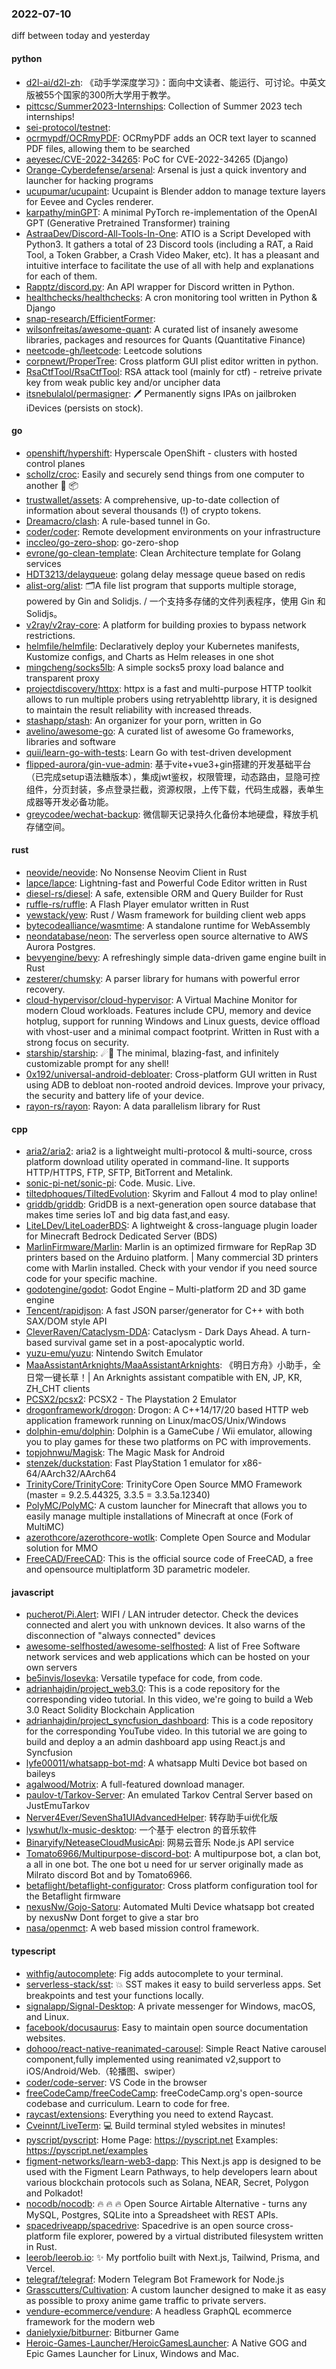 ### 2022-07-10
diff between today and yesterday

#### python
* [d2l-ai/d2l-zh](https://github.com/d2l-ai/d2l-zh): 《动手学深度学习》：面向中文读者、能运行、可讨论。中英文版被55个国家的300所大学用于教学。
* [pittcsc/Summer2023-Internships](https://github.com/pittcsc/Summer2023-Internships): Collection of Summer 2023 tech internships!
* [sei-protocol/testnet](https://github.com/sei-protocol/testnet): 
* [ocrmypdf/OCRmyPDF](https://github.com/ocrmypdf/OCRmyPDF): OCRmyPDF adds an OCR text layer to scanned PDF files, allowing them to be searched
* [aeyesec/CVE-2022-34265](https://github.com/aeyesec/CVE-2022-34265): PoC for CVE-2022-34265 (Django)
* [Orange-Cyberdefense/arsenal](https://github.com/Orange-Cyberdefense/arsenal): Arsenal is just a quick inventory and launcher for hacking programs
* [ucupumar/ucupaint](https://github.com/ucupumar/ucupaint): Ucupaint is Blender addon to manage texture layers for Eevee and Cycles renderer.
* [karpathy/minGPT](https://github.com/karpathy/minGPT): A minimal PyTorch re-implementation of the OpenAI GPT (Generative Pretrained Transformer) training
* [AstraaDev/Discord-All-Tools-In-One](https://github.com/AstraaDev/Discord-All-Tools-In-One): ATIO is a Script Developed with Python3. It gathers a total of 23 Discord tools (including a RAT, a Raid Tool, a Token Grabber, a Crash Video Maker, etc). It has a pleasant and intuitive interface to facilitate the use of all with help and explanations for each of them.
* [Rapptz/discord.py](https://github.com/Rapptz/discord.py): An API wrapper for Discord written in Python.
* [healthchecks/healthchecks](https://github.com/healthchecks/healthchecks): A cron monitoring tool written in Python & Django
* [snap-research/EfficientFormer](https://github.com/snap-research/EfficientFormer): 
* [wilsonfreitas/awesome-quant](https://github.com/wilsonfreitas/awesome-quant): A curated list of insanely awesome libraries, packages and resources for Quants (Quantitative Finance)
* [neetcode-gh/leetcode](https://github.com/neetcode-gh/leetcode): Leetcode solutions
* [corpnewt/ProperTree](https://github.com/corpnewt/ProperTree): Cross platform GUI plist editor written in python.
* [RsaCtfTool/RsaCtfTool](https://github.com/RsaCtfTool/RsaCtfTool): RSA attack tool (mainly for ctf) - retreive private key from weak public key and/or uncipher data
* [itsnebulalol/permasigner](https://github.com/itsnebulalol/permasigner): 🖊 Permanently signs IPAs on jailbroken iDevices (persists on stock).

#### go
* [openshift/hypershift](https://github.com/openshift/hypershift): Hyperscale OpenShift - clusters with hosted control planes
* [schollz/croc](https://github.com/schollz/croc): Easily and securely send things from one computer to another 🐊 📦
* [trustwallet/assets](https://github.com/trustwallet/assets): A comprehensive, up-to-date collection of information about several thousands (!) of crypto tokens.
* [Dreamacro/clash](https://github.com/Dreamacro/clash): A rule-based tunnel in Go.
* [coder/coder](https://github.com/coder/coder): Remote development environments on your infrastructure
* [inccleo/go-zero-shop](https://github.com/inccleo/go-zero-shop): go-zero-shop
* [evrone/go-clean-template](https://github.com/evrone/go-clean-template): Clean Architecture template for Golang services
* [HDT3213/delayqueue](https://github.com/HDT3213/delayqueue): golang delay message queue based on redis
* [alist-org/alist](https://github.com/alist-org/alist): 🗂️A file list program that supports multiple storage, powered by Gin and Solidjs. / 一个支持多存储的文件列表程序，使用 Gin 和 Solidjs。
* [v2ray/v2ray-core](https://github.com/v2ray/v2ray-core): A platform for building proxies to bypass network restrictions.
* [helmfile/helmfile](https://github.com/helmfile/helmfile): Declaratively deploy your Kubernetes manifests, Kustomize configs, and Charts as Helm releases in one shot
* [mingcheng/socks5lb](https://github.com/mingcheng/socks5lb): A simple socks5 proxy load balance and transparent proxy
* [projectdiscovery/httpx](https://github.com/projectdiscovery/httpx): httpx is a fast and multi-purpose HTTP toolkit allows to run multiple probers using retryablehttp library, it is designed to maintain the result reliability with increased threads.
* [stashapp/stash](https://github.com/stashapp/stash): An organizer for your porn, written in Go
* [avelino/awesome-go](https://github.com/avelino/awesome-go): A curated list of awesome Go frameworks, libraries and software
* [quii/learn-go-with-tests](https://github.com/quii/learn-go-with-tests): Learn Go with test-driven development
* [flipped-aurora/gin-vue-admin](https://github.com/flipped-aurora/gin-vue-admin): 基于vite+vue3+gin搭建的开发基础平台（已完成setup语法糖版本），集成jwt鉴权，权限管理，动态路由，显隐可控组件，分页封装，多点登录拦截，资源权限，上传下载，代码生成器，表单生成器等开发必备功能。
* [greycodee/wechat-backup](https://github.com/greycodee/wechat-backup): 微信聊天记录持久化备份本地硬盘，释放手机存储空间。

#### rust
* [neovide/neovide](https://github.com/neovide/neovide): No Nonsense Neovim Client in Rust
* [lapce/lapce](https://github.com/lapce/lapce): Lightning-fast and Powerful Code Editor written in Rust
* [diesel-rs/diesel](https://github.com/diesel-rs/diesel): A safe, extensible ORM and Query Builder for Rust
* [ruffle-rs/ruffle](https://github.com/ruffle-rs/ruffle): A Flash Player emulator written in Rust
* [yewstack/yew](https://github.com/yewstack/yew): Rust / Wasm framework for building client web apps
* [bytecodealliance/wasmtime](https://github.com/bytecodealliance/wasmtime): A standalone runtime for WebAssembly
* [neondatabase/neon](https://github.com/neondatabase/neon): The serverless open source alternative to AWS Aurora Postgres.
* [bevyengine/bevy](https://github.com/bevyengine/bevy): A refreshingly simple data-driven game engine built in Rust
* [zesterer/chumsky](https://github.com/zesterer/chumsky): A parser library for humans with powerful error recovery.
* [cloud-hypervisor/cloud-hypervisor](https://github.com/cloud-hypervisor/cloud-hypervisor): A Virtual Machine Monitor for modern Cloud workloads. Features include CPU, memory and device hotplug, support for running Windows and Linux guests, device offload with vhost-user and a minimal compact footprint. Written in Rust with a strong focus on security.
* [starship/starship](https://github.com/starship/starship): ☄🌌️ The minimal, blazing-fast, and infinitely customizable prompt for any shell!
* [0x192/universal-android-debloater](https://github.com/0x192/universal-android-debloater): Cross-platform GUI written in Rust using ADB to debloat non-rooted android devices. Improve your privacy, the security and battery life of your device.
* [rayon-rs/rayon](https://github.com/rayon-rs/rayon): Rayon: A data parallelism library for Rust

#### cpp
* [aria2/aria2](https://github.com/aria2/aria2): aria2 is a lightweight multi-protocol & multi-source, cross platform download utility operated in command-line. It supports HTTP/HTTPS, FTP, SFTP, BitTorrent and Metalink.
* [sonic-pi-net/sonic-pi](https://github.com/sonic-pi-net/sonic-pi): Code. Music. Live.
* [tiltedphoques/TiltedEvolution](https://github.com/tiltedphoques/TiltedEvolution): Skyrim and Fallout 4 mod to play online!
* [griddb/griddb](https://github.com/griddb/griddb): GridDB is a next-generation open source database that makes time series IoT and big data fast,and easy.
* [LiteLDev/LiteLoaderBDS](https://github.com/LiteLDev/LiteLoaderBDS): A lightweight & cross-language plugin loader for Minecraft Bedrock Dedicated Server (BDS)
* [MarlinFirmware/Marlin](https://github.com/MarlinFirmware/Marlin): Marlin is an optimized firmware for RepRap 3D printers based on the Arduino platform. | Many commercial 3D printers come with Marlin installed. Check with your vendor if you need source code for your specific machine.
* [godotengine/godot](https://github.com/godotengine/godot): Godot Engine – Multi-platform 2D and 3D game engine
* [Tencent/rapidjson](https://github.com/Tencent/rapidjson): A fast JSON parser/generator for C++ with both SAX/DOM style API
* [CleverRaven/Cataclysm-DDA](https://github.com/CleverRaven/Cataclysm-DDA): Cataclysm - Dark Days Ahead. A turn-based survival game set in a post-apocalyptic world.
* [yuzu-emu/yuzu](https://github.com/yuzu-emu/yuzu): Nintendo Switch Emulator
* [MaaAssistantArknights/MaaAssistantArknights](https://github.com/MaaAssistantArknights/MaaAssistantArknights): 《明日方舟》小助手，全日常一键长草！| An Arknights assistant compatible with EN, JP, KR, ZH_CHT clients
* [PCSX2/pcsx2](https://github.com/PCSX2/pcsx2): PCSX2 - The Playstation 2 Emulator
* [drogonframework/drogon](https://github.com/drogonframework/drogon): Drogon: A C++14/17/20 based HTTP web application framework running on Linux/macOS/Unix/Windows
* [dolphin-emu/dolphin](https://github.com/dolphin-emu/dolphin): Dolphin is a GameCube / Wii emulator, allowing you to play games for these two platforms on PC with improvements.
* [topjohnwu/Magisk](https://github.com/topjohnwu/Magisk): The Magic Mask for Android
* [stenzek/duckstation](https://github.com/stenzek/duckstation): Fast PlayStation 1 emulator for x86-64/AArch32/AArch64
* [TrinityCore/TrinityCore](https://github.com/TrinityCore/TrinityCore): TrinityCore Open Source MMO Framework (master = 9.2.5.44325, 3.3.5 = 3.3.5a.12340)
* [PolyMC/PolyMC](https://github.com/PolyMC/PolyMC): A custom launcher for Minecraft that allows you to easily manage multiple installations of Minecraft at once (Fork of MultiMC)
* [azerothcore/azerothcore-wotlk](https://github.com/azerothcore/azerothcore-wotlk): Complete Open Source and Modular solution for MMO
* [FreeCAD/FreeCAD](https://github.com/FreeCAD/FreeCAD): This is the official source code of FreeCAD, a free and opensource multiplatform 3D parametric modeler.

#### javascript
* [pucherot/Pi.Alert](https://github.com/pucherot/Pi.Alert): WIFI / LAN intruder detector. Check the devices connected and alert you with unknown devices. It also warns of the disconnection of "always connected" devices
* [awesome-selfhosted/awesome-selfhosted](https://github.com/awesome-selfhosted/awesome-selfhosted): A list of Free Software network services and web applications which can be hosted on your own servers
* [be5invis/Iosevka](https://github.com/be5invis/Iosevka): Versatile typeface for code, from code.
* [adrianhajdin/project_web3.0](https://github.com/adrianhajdin/project_web3.0): This is a code repository for the corresponding video tutorial. In this video, we're going to build a Web 3.0 React Solidity Blockchain Application
* [adrianhajdin/project_syncfusion_dashboard](https://github.com/adrianhajdin/project_syncfusion_dashboard): This is a code repository for the corresponding YouTube video. In this tutorial we are going to build and deploy a an admin dashboard app using React.js and Syncfusion
* [lyfe00011/whatsapp-bot-md](https://github.com/lyfe00011/whatsapp-bot-md): A whatsapp Multi Device bot based on baileys
* [agalwood/Motrix](https://github.com/agalwood/Motrix): A full-featured download manager.
* [paulov-t/Tarkov-Server](https://github.com/paulov-t/Tarkov-Server): An emulated Tarkov Central Server based on JustEmuTarkov
* [Nerver4Ever/SevenSha1UIAdvancedHelper](https://github.com/Nerver4Ever/SevenSha1UIAdvancedHelper): 转存助手ui优化版
* [lyswhut/lx-music-desktop](https://github.com/lyswhut/lx-music-desktop): 一个基于 electron 的音乐软件
* [Binaryify/NeteaseCloudMusicApi](https://github.com/Binaryify/NeteaseCloudMusicApi): 网易云音乐 Node.js API service
* [Tomato6966/Multipurpose-discord-bot](https://github.com/Tomato6966/Multipurpose-discord-bot): A multipurpose bot, a clan bot, a all in one bot. The one bot u need for ur server originally made as Milrato discord Bot and by Tomato6966.
* [betaflight/betaflight-configurator](https://github.com/betaflight/betaflight-configurator): Cross platform configuration tool for the Betaflight firmware
* [nexusNw/Gojo-Satoru](https://github.com/nexusNw/Gojo-Satoru): Automated Multi Device whatsapp bot created by nexusNw Dont forget to give a star bro
* [nasa/openmct](https://github.com/nasa/openmct): A web based mission control framework.

#### typescript
* [withfig/autocomplete](https://github.com/withfig/autocomplete): Fig adds autocomplete to your terminal.
* [serverless-stack/sst](https://github.com/serverless-stack/sst): 💥 SST makes it easy to build serverless apps. Set breakpoints and test your functions locally.
* [signalapp/Signal-Desktop](https://github.com/signalapp/Signal-Desktop): A private messenger for Windows, macOS, and Linux.
* [facebook/docusaurus](https://github.com/facebook/docusaurus): Easy to maintain open source documentation websites.
* [dohooo/react-native-reanimated-carousel](https://github.com/dohooo/react-native-reanimated-carousel): Simple React Native carousel component,fully implemented using reanimated v2,support to iOS/Android/Web.（轮播图、swiper）
* [coder/code-server](https://github.com/coder/code-server): VS Code in the browser
* [freeCodeCamp/freeCodeCamp](https://github.com/freeCodeCamp/freeCodeCamp): freeCodeCamp.org's open-source codebase and curriculum. Learn to code for free.
* [raycast/extensions](https://github.com/raycast/extensions): Everything you need to extend Raycast.
* [Cveinnt/LiveTerm](https://github.com/Cveinnt/LiveTerm): 💻 Build terminal styled websites in minutes!
* [pyscript/pyscript](https://github.com/pyscript/pyscript): Home Page: https://pyscript.net Examples: https://pyscript.net/examples
* [figment-networks/learn-web3-dapp](https://github.com/figment-networks/learn-web3-dapp): This Next.js app is designed to be used with the Figment Learn Pathways, to help developers learn about various blockchain protocols such as Solana, NEAR, Secret, Polygon and Polkadot!
* [nocodb/nocodb](https://github.com/nocodb/nocodb): 🔥 🔥 🔥 Open Source Airtable Alternative - turns any MySQL, Postgres, SQLite into a Spreadsheet with REST APIs.
* [spacedriveapp/spacedrive](https://github.com/spacedriveapp/spacedrive): Spacedrive is an open source cross-platform file explorer, powered by a virtual distributed filesystem written in Rust.
* [leerob/leerob.io](https://github.com/leerob/leerob.io): ✨ My portfolio built with Next.js, Tailwind, Prisma, and Vercel.
* [telegraf/telegraf](https://github.com/telegraf/telegraf): Modern Telegram Bot Framework for Node.js
* [Grasscutters/Cultivation](https://github.com/Grasscutters/Cultivation): A custom launcher designed to make it as easy as possible to proxy anime game traffic to private servers.
* [vendure-ecommerce/vendure](https://github.com/vendure-ecommerce/vendure): A headless GraphQL ecommerce framework for the modern web
* [danielyxie/bitburner](https://github.com/danielyxie/bitburner): Bitburner Game
* [Heroic-Games-Launcher/HeroicGamesLauncher](https://github.com/Heroic-Games-Launcher/HeroicGamesLauncher): A Native GOG and Epic Games Launcher for Linux, Windows and Mac.
